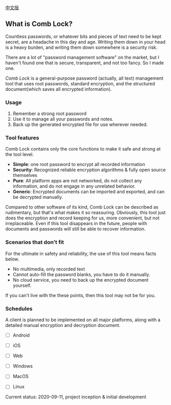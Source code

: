 [中文版](/cn/)

## What is Comb Lock?

Countless passwords, or whatever bits and pieces of text need to be kept secret, are a headache in this day and age. Writing them down in your head is a heavy burden, and writing them down somewhere is a security risk.

There are a lot of "password management software" on the market, but I haven't found one that is secure, transparent, and not too fancy. So I made one.

_Comb Lock_ is a general-purpose password (actually, all text) management tool that uses root passwords, standard encryption, and the structured document(which saves all encrypted information).

### Usage
1. Remember a strong root password
2. Use it to manage all your passwords and notes.
3. Back up the generated encrypted file for use wherever needed.

### Tool features

Comb Lock contains only the core functions to make it safe and strong at the tool level.

- **Simple**: one root password to encrypt all recorded information
- **Security**: Recognized reliable encryption algorithms & fully open source themselves
- **Pure**: All platform apps are not networked, do not collect any information, and do not engage in any unrelated behavior.
- **Generic**: Encrypted documents can be imported and exported, and can be decrypted manually.

Compared to other software of its kind, Comb Lock can be described as rudimentary, but that's what makes it so reassuring. Obviously, this tool just does the encryption and record keeping for us, more convenient, but not irreplaceable. Even if this tool disappears in the future, people with documents and passwords will still be able to recover information.

### Scenarios that don't fit

For the ultimate in safety and reliability, the use of this tool means facts below.

- No multimedia, only recorded text
- Cannot auto-fill the password blanks, you have to do it manually.
- No cloud service, you need to back up the encrypted document yourself.

If you can't live with the these points, then this tool may not be for you.

### Schedules
A client is planned to be implemented on all major platforms, along with a detailed manual encryption and decryption document.

- [ ] Android
- [ ] iOS
- [ ] Web
- [ ] Windows
- [ ] MacOS
- [ ] Linux


Current status: 2020-09-11, project inception & initial development